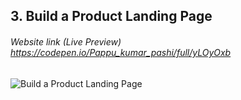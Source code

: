 ## 3. Build a Product Landing Page

###### Website link (Live Preview) https://codepen.io/Pappu_kumar_pashi/full/yLOyOxb

![Build a Product Landing Page](https://user-images.githubusercontent.com/46879554/89565152-c059c480-d83b-11ea-948d-e0cebabb3c6c.png)
